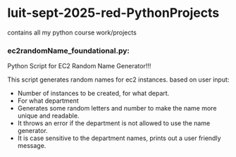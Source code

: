 # luit-sept-2025-red-PythonProjects
contains all my python course work/projects

### ec2randomName_foundational.py:
Python Script for EC2 Random Name Generator!!!

This script generates random names for ec2 instances. 
based on user input:
- Number of instances to be created, for what depart.
- For what department
- Generates some random letters and number to make the name more unique and readable.
- It throws an error if the department is not allowed to use the name generator.
- It is case sensitive to the department names, prints out a user friendly message.
